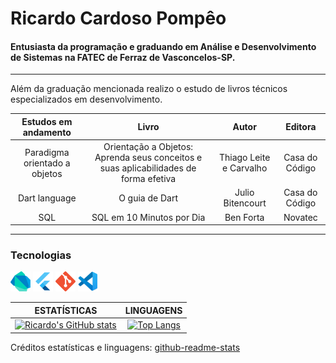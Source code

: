 # Ricardo Cardoso Pompêo
#### Entusiasta da programação e graduando em Análise e Desenvolvimento de Sistemas na FATEC de Ferraz de Vasconcelos-SP.
---
Além da graduação mencionada realizo o estudo de livros técnicos especializados em desenvolvimento.

|Estudos em andamento | Livro | Autor | Editora
|:---:|:---:|:---:|:---:|
Paradigma orientado a objetos | Orientação a Objetos: Aprenda seus conceitos e suas aplicabilidades de forma efetiva | Thiago Leite e Carvalho | Casa do Código
Dart language | O guia de Dart | Julio Bitencourt | Casa do Código
SQL | SQL em 10 Minutos por Dia | Ben Forta | Novatec

---

### Tecnologias

<a href="https://dart.dev/" title="Dart"><img src="icones/dartlang.png" /></a>
<a href="https://flutter.dev/" title="Flutter"><img src="icones/flutter.png" /></a>
<a href="#" title="Git"><img src="icones/git.png" /></a>
<a href="https://code.visualstudio.com/" title="VS Code"><img src="icones/vscode.png" /></a>

|ESTATÍSTICAS | LINGUAGENS|
|:---:| :---:|
[![Ricardo's GitHub stats](https://github-readme-stats.vercel.app/api?username=rcdo-dev&hide=contribs&count_private=true&show_icons=true&theme=chartreuse-dark)](https://github.com/anuraghazra/github-readme-stats) | [![Top Langs](https://github-readme-stats.vercel.app/api/top-langs/?username=rcdo-dev&layout=compact&theme=chartreuse-dark)](https://github.com/rcdo-dev/github-readme-stats)

Créditos estatísticas e linguagens: [github-readme-stats](https://github.com/anuraghazra/github-readme-stats)
